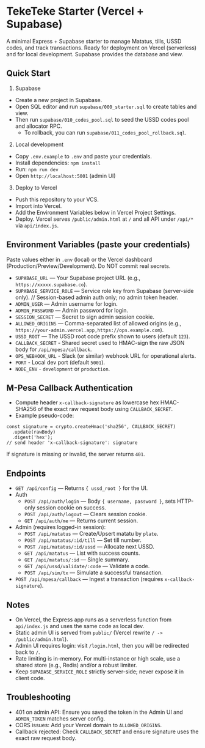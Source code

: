 # TekeTeke Starter (Vercel + Supabase)

A minimal Express + Supabase starter to manage Matatus, tills, USSD codes, and track transactions. Ready for deployment on Vercel (serverless) and for local development. Supabase provides the database and view.

## Quick Start

1) Supabase
- Create a new project in Supabase.
- Open SQL editor and run `supabase/000_starter.sql` to create tables and view.
- Then run `supabase/010_codes_pool.sql` to seed the USSD codes pool and allocator RPC.
  - To rollback, you can run `supabase/011_codes_pool_rollback.sql`.

2) Local development
- Copy `.env.example` to `.env` and paste your credentials.
- Install dependencies: `npm install`
- Run: `npm run dev`
- Open `http://localhost:5001` (admin UI)

3) Deploy to Vercel
- Push this repository to your VCS.
- Import into Vercel.
- Add the Environment Variables below in Vercel Project Settings.
- Deploy. Vercel serves `/public/admin.html` at `/` and all API under `/api/*` via `api/index.js`.

## Environment Variables (paste your credentials)

Paste values either in `.env` (local) or the Vercel dashboard (Production/Preview/Development). Do NOT commit real secrets.

- `SUPABASE_URL` — Your Supabase project URL (e.g., `https://xxxxx.supabase.co`).
- `SUPABASE_SERVICE_ROLE` — Service role key from Supabase (server-side only).
// Session-based admin auth only; no admin token header.
- `ADMIN_USER` — Admin username for login.
- `ADMIN_PASSWORD` — Admin password for login.
- `SESSION_SECRET` — Secret to sign admin session cookie.
- `ALLOWED_ORIGINS` — Comma-separated list of allowed origins (e.g., `https://your-admin.vercel.app,https://ops.example.com`).
- `USSD_ROOT` — The USSD root code prefix shown to users (default `123`).
- `CALLBACK_SECRET` - Shared secret used to HMAC-sign the raw JSON body for `/api/mpesa/callback`.
- `OPS_WEBHOOK_URL` - Slack (or similar) webhook URL for operational alerts.
- `PORT` - Local dev port (default `5001`).
- `NODE_ENV` - `development` or `production`.

## M-Pesa Callback Authentication

- Compute header `x-callback-signature` as lowercase hex HMAC-SHA256 of the exact raw request body using `CALLBACK_SECRET`.
- Example pseudo-code:

```
const signature = crypto.createHmac('sha256', CALLBACK_SECRET)
  .update(rawBody)
  .digest('hex');
// send header 'x-callback-signature': signature
```

If signature is missing or invalid, the server returns `401`.

## Endpoints

- `GET /api/config` — Returns `{ ussd_root }` for the UI.
- Auth
  - `POST /api/auth/login` — Body `{ username, password }`, sets HTTP-only session cookie on success.
  - `POST /api/auth/logout` — Clears session cookie.
  - `GET /api/auth/me` — Returns current session.
- Admin (requires logged-in session):
  - `POST /api/matatus` — Create/Upsert matatu by `plate`.
  - `POST /api/matatus/:id/till` — Set till number.
  - `POST /api/matatus/:id/ussd` — Allocate next USSD.
  - `GET /api/matatus` — List with success counts.
  - `GET /api/matatus/:id` — Single summary.
  - `GET /api/ussd/validate/:code` — Validate a code.
  - `POST /api/sim/tx` — Simulate a successful transaction.
- `POST /api/mpesa/callback` — Ingest a transaction (requires `x-callback-signature`).

## Notes

- On Vercel, the Express app runs as a serverless function from `api/index.js` and uses the same code as local dev.
- Static admin UI is served from `public/` (Vercel rewrite `/ -> /public/admin.html`).
- Admin UI requires login: visit `/login.html`, then you will be redirected back to `/`.
- Rate limiting is in-memory. For multi-instance or high scale, use a shared store (e.g., Redis) and/or a robust limiter.
- Keep `SUPABASE_SERVICE_ROLE` strictly server-side; never expose it in client code.

## Troubleshooting

- 401 on admin API: Ensure you saved the token in the Admin UI and `ADMIN_TOKEN` matches server config.
- CORS issues: Add your Vercel domain to `ALLOWED_ORIGINS`.
- Callback rejected: Check `CALLBACK_SECRET` and ensure signature uses the exact raw request body.
